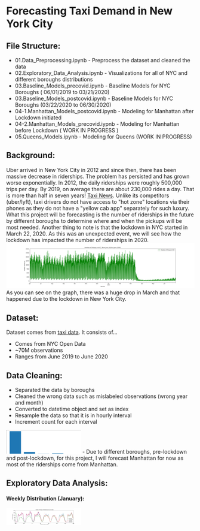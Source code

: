 # Forecasting Taxi Demand in New York City

## File Structure:
- 01.Data_Preprocessing.ipynb - Preprocess the dataset and cleaned the data
- 02.Exploratory_Data_Analysis.ipynb - Visualizations for all of NYC and different boroughs distributions
- 03.Baseline_Models_precovid.ipynb  - Baseline Models for NYC Boroughs ( 06/01/2019 to 03/21/2020)
- 03.Baseline_Models_postcovid.ipynb - Baseline Models for NYC Boroughs (03/22/2020 to 06/30/2020)
- 04-1.Manhattan_Models_postcovid.ipynb - Modeling for Manhattan after Lockdown initiated
- 04-2.Manhattan_Models_precovid.iypnb - Modeling for Manhattan before Lockdown ( WORK IN PROGRESS )
- 05.Queens_Models.ipynb - Modeling for Queens (WORK IN PROGRESS)

## Background:
Uber arrived in New York City in 2012 and since then, there has been massive decrease in riderships. The problem has persisted and has grown worse exponentially. In 2012, the daily riderships were roughly 500,000 trips per day. By 2019, on average there are about 230,000 rides a day. That is more than half in seven years! [Taxi News](https://www.nydailynews.com/new-york/ny-medallion-foreclosures-taxi-bailout-plan-uber-lyft-20200130-s2mjkhjubzgptdxasoxddwdote-story.html "news source"). Unlike its competitors (uber/lyft), taxi drivers do not have access to "hot zone" locations via their phones as they do not have a "yellow cab app" separately for such luxury. What this project will be forecasting is the number of riderships in the future by different boroughs to determine where and when the pickups will be most needed. Another thing to note is that the lockdown in NYC started in March 22, 2020. As this was an unexpected event, we will see how the lockdown has impacted the number of riderships in 2020. 
<img src="./images/nyc_distribution.png">
As you can see on the graph, there was a huge drop in March and that happened due to the lockdown in New York City.

## Dataset:
Dataset comes from [taxi data](https://www1.nyc.gov/site/tlc/about/tlc-trip-record-data.page "Taxi Dataset in NYC [nyc.gov]").
It consists of...
- Comes from NYC Open Data
- ~70M observations
- Ranges from June 2019 to June 2020

## Data Cleaning:
- Separated the data by boroughs
- Cleaned the wrong data such as mislabeled observations (wrong year and month)
- Converted to datetime object and set as index
- Resample the data so that it is in hourly interval
- Increment count for each interval

<img alt="boroughs dist" src="./images/distribution_boroughs_bar.png" width="200">
- Due to different boroughs, pre-lockdown and post-lockdown, for this project, I will forecast Manhattan for now as most of the riderships come from Manhattan. 

## Exploratory Data Analysis:

#### Weekly Distribution (January):
<img alt="boroughs dist" src="./images/weekly_distribution.png" width="200">








